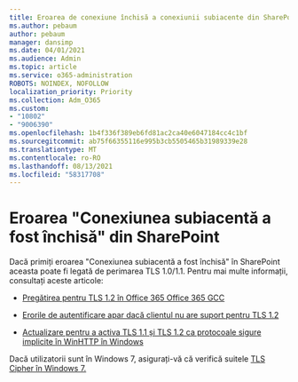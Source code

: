 ```yaml
---
title: Eroarea de conexiune închisă a conexiunii subiacente din SharePoint
ms.author: pebaum
author: pebaum
manager: dansimp
ms.date: 04/01/2021
ms.audience: Admin
ms.topic: article
ms.service: o365-administration
ROBOTS: NOINDEX, NOFOLLOW
localization_priority: Priority
ms.collection: Adm_O365
ms.custom:
- "10802"
- "9006390"
ms.openlocfilehash: 1b4f336f389eb6fd81ac2ca40e6047184cc4c1bf
ms.sourcegitcommit: ab75f66355116e995b3cb5505465b31989339e28
ms.translationtype: MT
ms.contentlocale: ro-RO
ms.lasthandoff: 08/13/2021
ms.locfileid: "58317708"
---
```

# <a name="the-underlying-connection-was-closed-error-in-sharepoint"></a>Eroarea "Conexiunea subiacentă a fost închisă" din SharePoint

Dacă primiți eroarea "Conexiunea subiacentă a fost închisă" în SharePoint aceasta poate fi legată de perimarea TLS 1.0/1.1. Pentru mai multe informații, consultați aceste articole:

- [Pregătirea pentru TLS 1.2 în Office 365 Office 365 GCC](https://docs.microsoft.com/microsoft-365/compliance/prepare-tls-1.2-in-office-365)

- [Erorile de autentificare apar dacă clientul nu are suport pentru TLS 1.2](https://review.docs.microsoft.com/sharepoint/troubleshoot/administration/authentication-errors-tls12-support)

- [Actualizare pentru a activa TLS 1.1 și TLS 1.2 ca protocoale sigure implicite în WinHTTP în Windows](https://support.microsoft.com/topic/update-to-enable-tls-1-1-and-tls-1-2-as-default-secure-protocols-in-winhttp-in-windows-c4bd73d2-31d7-761e-0178-11268bb10392)

Dacă utilizatorii sunt în Windows 7, asigurați-vă că verifică suitele [TLS Cipher în Windows 7.](https://docs.microsoft.com/windows/win32/secauthn/tls-cipher-suites-in-windows-7)